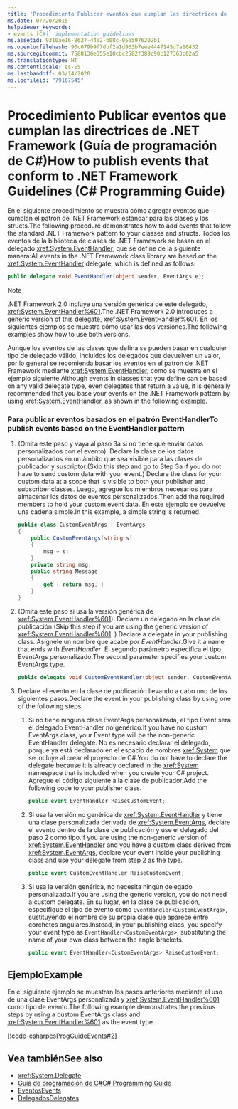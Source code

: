```yaml
---
title: 'Procedimiento Publicar eventos que cumplan las directrices de .NET Framework: Guía de programación de C#'
ms.date: 07/20/2015
helpviewer_keywords:
- events [C#], implementation guidelines
ms.assetid: 9310ae16-8627-44a2-b08c-05e5976202b1
ms.openlocfilehash: 90c079b9f7dbf2a1d963b7eee4447145d7a10432
ms.sourcegitcommit: 7588136e355e10cbc2582f389c90c127363c02a5
ms.translationtype: HT
ms.contentlocale: es-ES
ms.lasthandoff: 03/14/2020
ms.locfileid: "79167545"
---
```

# <a name="how-to-publish-events-that-conform-to-net-framework-guidelines-c-programming-guide"></a><span data-ttu-id="5cec6-102">Procedimiento Publicar eventos que cumplan las directrices de .NET Framework (Guía de programación de C#)</span><span class="sxs-lookup"><span data-stu-id="5cec6-102">How to publish events that conform to .NET Framework Guidelines (C# Programming Guide)</span></span>
<span data-ttu-id="5cec6-103">En el siguiente procedimiento se muestra cómo agregar eventos que cumplan el patrón de .NET Framework estándar para las clases y los structs.</span><span class="sxs-lookup"><span data-stu-id="5cec6-103">The following procedure demonstrates how to add events that follow the standard .NET Framework pattern to your classes and structs.</span></span> <span data-ttu-id="5cec6-104">Todos los eventos de la biblioteca de clases de .NET Framework se basan en el delegado <xref:System.EventHandler>, que se define de la siguiente manera:</span><span class="sxs-lookup"><span data-stu-id="5cec6-104">All events in the .NET Framework class library are based on the <xref:System.EventHandler> delegate, which is defined as follows:</span></span>  
  
```csharp  
public delegate void EventHandler(object sender, EventArgs e);  
```  
  
> [!NOTE]
> <span data-ttu-id="5cec6-105">.NET Framework 2.0 incluye una versión genérica de este delegado, <xref:System.EventHandler%601>.</span><span class="sxs-lookup"><span data-stu-id="5cec6-105">The .NET Framework 2.0 introduces a generic version of this delegate, <xref:System.EventHandler%601>.</span></span> <span data-ttu-id="5cec6-106">En los siguientes ejemplos se muestra cómo usar las dos versiones.</span><span class="sxs-lookup"><span data-stu-id="5cec6-106">The following examples show how to use both versions.</span></span>  
  
 <span data-ttu-id="5cec6-107">Aunque los eventos de las clases que defina se pueden basar en cualquier tipo de delegado válido, incluidos los delegados que devuelven un valor, por lo general se recomienda basar los eventos en el patrón de .NET Framework mediante <xref:System.EventHandler>, como se muestra en el ejemplo siguiente.</span><span class="sxs-lookup"><span data-stu-id="5cec6-107">Although events in classes that you define can be based on any valid delegate type, even delegates that return a value, it is generally recommended that you base your events on the .NET Framework pattern by using <xref:System.EventHandler>, as shown in the following example.</span></span>  
  
### <a name="to-publish-events-based-on-the-eventhandler-pattern"></a><span data-ttu-id="5cec6-108">Para publicar eventos basados en el patrón EventHandler</span><span class="sxs-lookup"><span data-stu-id="5cec6-108">To publish events based on the EventHandler pattern</span></span>  
  
1. <span data-ttu-id="5cec6-109">(Omita este paso y vaya al paso 3a si no tiene que enviar datos personalizados con el evento). Declare la clase de los datos personalizados en un ámbito que sea visible para las clases de publicador y suscriptor.</span><span class="sxs-lookup"><span data-stu-id="5cec6-109">(Skip this step and go to Step 3a if you do not have to send custom data with your event.) Declare the class for your custom data at a scope that is visible to both your publisher and subscriber classes.</span></span> <span data-ttu-id="5cec6-110">Luego, agregue los miembros necesarios para almacenar los datos de eventos personalizados.</span><span class="sxs-lookup"><span data-stu-id="5cec6-110">Then add the required members to hold your custom event data.</span></span> <span data-ttu-id="5cec6-111">En este ejemplo se devuelve una cadena simple.</span><span class="sxs-lookup"><span data-stu-id="5cec6-111">In this example, a simple string is returned.</span></span>  
  
    ```csharp  
    public class CustomEventArgs : EventArgs  
    {  
        public CustomEventArgs(string s)  
        {  
            msg = s;  
        }  
        private string msg;  
        public string Message  
        {  
            get { return msg; }  
        }
    }  
    ```  
  
2. <span data-ttu-id="5cec6-112">(Omita este paso si usa la versión genérica de <xref:System.EventHandler%601>). Declare un delegado en la clase de publicación.</span><span class="sxs-lookup"><span data-stu-id="5cec6-112">(Skip this step if you are using the generic version of <xref:System.EventHandler%601> .) Declare a delegate in your publishing class.</span></span> <span data-ttu-id="5cec6-113">Asígnele un nombre que acabe por *EventHandler*.</span><span class="sxs-lookup"><span data-stu-id="5cec6-113">Give it a name that ends with *EventHandler*.</span></span> <span data-ttu-id="5cec6-114">El segundo parámetro especifica el tipo EventArgs personalizado.</span><span class="sxs-lookup"><span data-stu-id="5cec6-114">The second parameter specifies your custom EventArgs type.</span></span>  
  
    ```csharp  
    public delegate void CustomEventHandler(object sender, CustomEventArgs a);  
    ```  
  
3. <span data-ttu-id="5cec6-115">Declare el evento en la clase de publicación llevando a cabo uno de los siguientes pasos.</span><span class="sxs-lookup"><span data-stu-id="5cec6-115">Declare the event in your publishing class by using one of the following steps.</span></span>  
  
    1. <span data-ttu-id="5cec6-116">Si no tiene ninguna clase EventArgs personalizada, el tipo Event será el delegado EventHandler no genérico.</span><span class="sxs-lookup"><span data-stu-id="5cec6-116">If you have no custom EventArgs class, your Event type will be the non-generic EventHandler delegate.</span></span> <span data-ttu-id="5cec6-117">No es necesario declarar el delegado, porque ya está declarado en el espacio de nombres <xref:System> que se incluye al crear el proyecto de C#.</span><span class="sxs-lookup"><span data-stu-id="5cec6-117">You do not have to declare the delegate because it is already declared in the <xref:System> namespace that is included when you create your C# project.</span></span> <span data-ttu-id="5cec6-118">Agregue el código siguiente a la clase de publicador.</span><span class="sxs-lookup"><span data-stu-id="5cec6-118">Add the following code to your publisher class.</span></span>  
  
        ```csharp  
        public event EventHandler RaiseCustomEvent;  
        ```  
  
    2. <span data-ttu-id="5cec6-119">Si usa la versión no genérica de <xref:System.EventHandler> y tiene una clase personalizada derivada de <xref:System.EventArgs>, declare el evento dentro de la clase de publicación y use el delegado del paso 2 como tipo.</span><span class="sxs-lookup"><span data-stu-id="5cec6-119">If you are using the non-generic version of <xref:System.EventHandler> and you have a custom class derived from <xref:System.EventArgs>, declare your event inside your publishing class and use your delegate from step 2 as the type.</span></span>  
  
        ```csharp  
        public event CustomEventHandler RaiseCustomEvent;  
        ```  
  
    3. <span data-ttu-id="5cec6-120">Si usa la versión genérica, no necesita ningún delegado personalizado.</span><span class="sxs-lookup"><span data-stu-id="5cec6-120">If you are using the generic version, you do not need a custom delegate.</span></span> <span data-ttu-id="5cec6-121">En su lugar, en la clase de publicación, especifique el tipo de evento como `EventHandler<CustomEventArgs>`, sustituyendo el nombre de su propia clase que aparece entre corchetes angulares.</span><span class="sxs-lookup"><span data-stu-id="5cec6-121">Instead, in your publishing class, you specify your event type as `EventHandler<CustomEventArgs>`, substituting the name of your own class between the angle brackets.</span></span>  
  
        ```csharp  
        public event EventHandler<CustomEventArgs> RaiseCustomEvent;  
        ```  
  
## <a name="example"></a><span data-ttu-id="5cec6-122">Ejemplo</span><span class="sxs-lookup"><span data-stu-id="5cec6-122">Example</span></span>  
 <span data-ttu-id="5cec6-123">En el siguiente ejemplo se muestran los pasos anteriores mediante el uso de una clase EventArgs personalizada y <xref:System.EventHandler%601> como tipo de evento.</span><span class="sxs-lookup"><span data-stu-id="5cec6-123">The following example demonstrates the previous steps by using a custom EventArgs class and <xref:System.EventHandler%601> as the event type.</span></span>  
  
 [!code-csharp[csProgGuideEvents#2](~/samples/snippets/csharp/VS_Snippets_VBCSharp/csProgGuideEvents/CS/Events.cs#2)]  
  
## <a name="see-also"></a><span data-ttu-id="5cec6-124">Vea también</span><span class="sxs-lookup"><span data-stu-id="5cec6-124">See also</span></span>

- <xref:System.Delegate>
- [<span data-ttu-id="5cec6-125">Guía de programación de C#</span><span class="sxs-lookup"><span data-stu-id="5cec6-125">C# Programming Guide</span></span>](../index.md)
- [<span data-ttu-id="5cec6-126">Eventos</span><span class="sxs-lookup"><span data-stu-id="5cec6-126">Events</span></span>](./index.md)
- [<span data-ttu-id="5cec6-127">Delegados</span><span class="sxs-lookup"><span data-stu-id="5cec6-127">Delegates</span></span>](../delegates/index.md)
